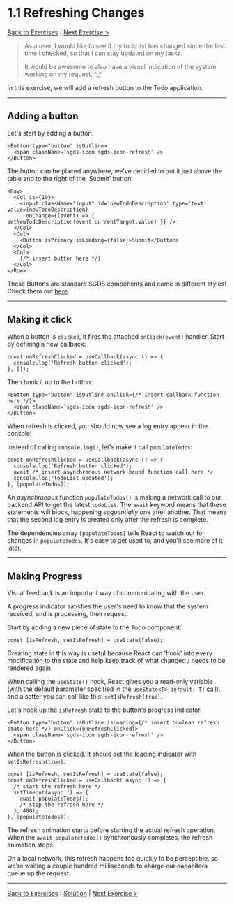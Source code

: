 # 1.1 Refreshing Changes

[Back to Exercises](./README.md) | [Next Exercise >](./12-DoneWhenISaySo.md)

> As a user, I would like to see if my todo list has changed since the last time I checked, so that I can stay updated on my tasks.
> 
> It would be awesome to also have a visual indication of the system working on my request. ^_^

In this exercise, we will add a refresh button to the Todo application.

---

## Adding a button

Let's start by adding a button.
```tsx
<Button type="button" isOutline>
  <span className='sgds-icon sgds-icon-refresh' />
</Button>
```

The button can be placed anywhere, we've decided to put it just above the table and to the right of the 'Submit' button.
```tsx
<Row>
  <Col is={10}>
    <input className="input" id='newTodoDescription' type='text' value={newTodoDescription}
      onChange={(event) => { setNewTodoDescription(event.currentTarget.value) }} />
  </Col>
  <Col>
    <Button isPrimary isLoading={false}>Submit</Button>
  </Col>
  <Col>
    {/* insert button here */}
  </Col>
</Row>
```

These Buttons are standard SGDS components and come in different styles! Check them out [here](https://govtechsg.github.io/sgds-govtech-react/?path=/story/components--buttons).

---

## Making it click

When a button is `clicked`, it fires the attached `onClick(event)` handler.
Start by defining a new callback:

```tsx
const onRefreshClicked = useCallback(async () => {
  console.log('Refresh button clicked');
}, []);
```

Then hook it up to the button:
```tsx
<Button type="button" isOutline onClick={/* insert callback function here */}>
  <span className='sgds-icon sgds-icon-refresh' />
</Button>
```

When refresh is clicked, you should now see a log entry appear in the console!

Instead of calling `console.log()`, let's make it call `populateTodos`:
```tsx
const onRefreshClicked = useCallback(async () => {
  console.log('Refresh button clicked');
  await /* insert asynchronous network-bound function call here */
  console.log('todoList updated');
}, [populateTodos]);
```

An *asynchronous* function `populateTodos()` is making a network call to our backend API to get the latest `todoList`. The `await` keyword means that these statements will block, happening *sequentially* one after another. That means that the second log entry is created only after the refresh is complete.

The dependencies array `[populateTodos]` tells React to watch out for changes in `populateTodos`. It's easy to get used to, and you'll see more of it later.

---

## Making Progress

Visual feedback is an important way of communicating with the user.

A progress indicator satisfies the user's need to know that the system received, and is processing, their request.

Start by adding a new piece of state to the Todo component:
```tsx
const [isRefresh, setIsRefresh] = useState(false);
```

Creating state in this way is useful because React can 'hook' into every modification to the state and help keep track of what changed / needs to be rendered again.

When calling the `useState()` hook, React gives you a read-only variable (with the default parameter specified in the `useState<T>(default: T)` call), and a setter you can call like this: `setIsRefresh(true)`.

Let's hook up the `isRefresh` state to the button's progress indicator.
```tsx
<Button type="button" isOutline isLoading={/* insert boolean refresh state here */} onClick={onRefreshClicked}>
  <span className='sgds-icon sgds-icon-refresh' />
</Button>
```

When the button is clicked, it should set the loading indicator with `setIsRefresh(true)`.
```tsx
const [isRefresh, setIsRefresh] = useState(false);
const onRefreshClicked = useCallback( async () => {
  /* start the refresh here */
  setTimeout(async () => {
    await populateTodos();
    /* stop the refresh here */
  }, 400);
}, [populateTodos]);
```

The refresh animation starts before starting the actual refresh operation. When the `await populateTodos()` synchronously completes, the refresh animation stops.

On a local network, this refresh happens too quickly to be perceptible, so we're waiting a couple hundred milliseconds to ~~charge our capacitors~~ queue up the request.

---

[Back to Exercises](./README.md) | [Solution](../solutions/11-RefreshingChanges.md) | [Next Exercise >](./12-DoneWhenISaySo.md)
